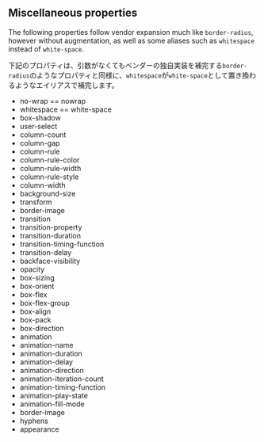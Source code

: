 ## Miscellaneous properties

The following properties follow vendor expansion much like `border-radius`, however without augmentation, as well as some aliases such as `whitespace` instead of `white-space`.

下記のプロパティは、引数がなくてもベンダーの独自実装を補完する`border-radius`のようなプロパティと同様に、`whitespace`が`white-space`として置き換わるようなエイリアスで補完します。

- no-wrap == nowrap
- whitespace == white-space
- box-shadow
- user-select
- column-count
- column-gap
- column-rule
- column-rule-color
- column-rule-width
- column-rule-style
- column-width
- background-size
- transform
- border-image
- transition
- transition-property
- transition-duration
- transition-timing-function
- transition-delay
- backface-visibility
- opacity
- box-sizing
- box-orient
- box-flex
- box-flex-group
- box-align
- box-pack
- box-direction
- animation
- animation-name
- animation-duration
- animation-delay
- animation-direction
- animation-iteration-count
- animation-timing-function
- animation-play-state
- animation-fill-mode
- border-image
- hyphens
- appearance

